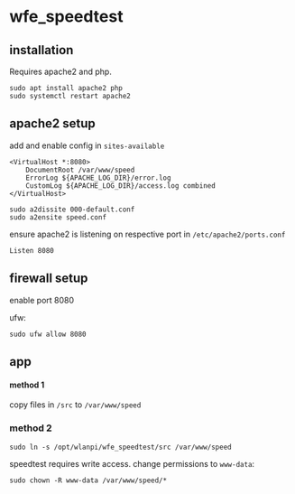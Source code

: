 # wfe_speedtest

## installation

Requires apache2 and php.

```
sudo apt install apache2 php
sudo systemctl restart apache2
```

## apache2 setup

add and enable config in `sites-available`

```
<VirtualHost *:8080>
	DocumentRoot /var/www/speed
	ErrorLog ${APACHE_LOG_DIR}/error.log
	CustomLog ${APACHE_LOG_DIR}/access.log combined
</VirtualHost>
```

```
sudo a2dissite 000-default.conf
sudo a2ensite speed.conf
```

ensure apache2 is listening on respective port in `/etc/apache2/ports.conf`

```
Listen 8080
```

## firewall setup

enable port 8080

ufw:

```
sudo ufw allow 8080
```

## app 

#### method 1

copy files in `/src` to `/var/www/speed`

### method 2

```
sudo ln -s /opt/wlanpi/wfe_speedtest/src /var/www/speed 
```

speedtest requires write access. change permissions to `www-data`:

```
sudo chown -R www-data /var/www/speed/*
```
